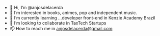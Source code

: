 - 👋 Hi, I’m @anjosdelacerda
- 👀 I’m interested in books, animes, pop and independent music.
- 🌱 I’m currently learning ...developer front-end in Kenzie Academy Brazil
- 💞️ I’m looking to collaborate in TaxTech Startups
- 📫 How to reach me in anjosdelacerda@gmail.com


